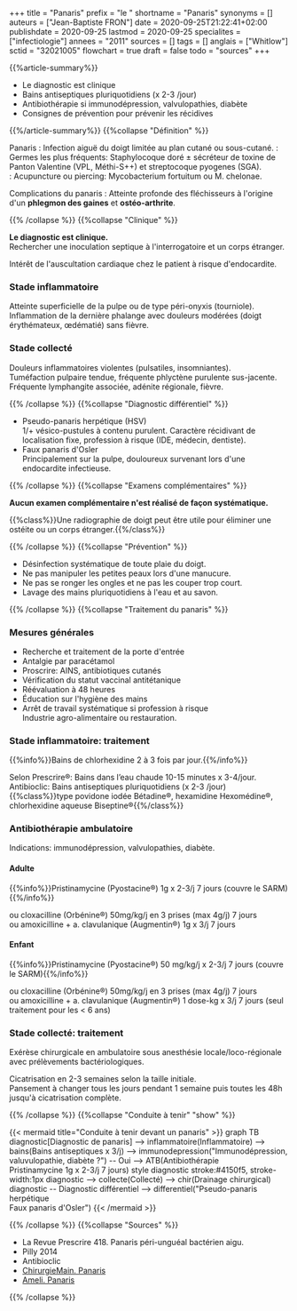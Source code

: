 +++
title = "Panaris"
prefix = "le "
shortname = "Panaris"
synonyms = []
auteurs = ["Jean-Baptiste FRON"]
date = 2020-09-25T21:22:41+02:00
publishdate = 2020-09-25
lastmod = 2020-09-25
specialites = ["infectiologie"]
annees = "2011"
sources = []
tags = []
anglais = ["Whitlow"]
sctid = "32021005"
flowchart = true
draft = false
todo = "sources"
+++

{{%article-summary%}}

- Le diagnostic est clinique
- Bains antiseptiques pluriquotidiens (x 2-3 /jour)
- Antibiothérapie si immunodépression, valvulopathies, diabète
- Consignes de prévention pour prévenir les récidives

{{%/article-summary%}}
{{%collapse "Définition" %}}

Panaris
: Infection aiguë du doigt limitée au plan cutané ou sous-cutané.
: Germes les plus fréquents: Staphylocoque doré ± sécréteur de toxine de Panton Valentine (VPL, Méthi-S++) et streptocoque pyogenes (SGA).  
: Acupuncture ou piercing: Mycobacterium fortuitum ou M. chelonae.

Complications du panaris
: Atteinte profonde des fléchisseurs à l'origine d'un **phlegmon des gaines** et **ostéo-arthrite**.

{{% /collapse %}}
{{%collapse "Clinique" %}}

**Le diagnostic est clinique.**  
Rechercher une inoculation septique à l'interrogatoire et un corps étranger.

Intérêt de l'auscultation cardiaque chez le patient à risque d'endocardite.

### Stade inflammatoire

Atteinte superficielle de la pulpe ou de type péri-onyxis (tourniole).  
Inflammation de la dernière phalange avec douleurs modérées (doigt érythémateux, œdématié) sans fièvre.

### Stade collecté

Douleurs inflammatoires violentes (pulsatiles, insomniantes).  
Tuméfaction pulpaire tendue, fréquente phlyctène purulente sus-jacente.  
Fréquente lymphangite associée, adénite régionale, fièvre.

{{% /collapse %}}
{{%collapse "Diagnostic différentiel" %}}

- Pseudo-panaris herpétique (HSV)  
1/+ vésico-pustules à contenu purulent. Caractère récidivant de localisation fixe, profession à risque (IDE, médecin, dentiste).  
- Faux panaris d'Osler  
Principalement sur la pulpe, douloureux survenant lors d'une endocardite infectieuse.

{{% /collapse %}}
{{%collapse "Examens complémentaires" %}}

**Aucun examen complémentaire n'est réalisé de façon systématique.**

{{%class%}}Une radiographie de doigt peut être utile pour éliminer une ostéite ou un corps étranger.{{%/class%}}

{{% /collapse %}}
{{%collapse "Prévention" %}}

- Désinfection systématique de toute plaie du doigt.
- Ne pas manipuler les petites peaux lors d'une manucure.
- Ne pas se ronger les ongles et ne pas les couper trop court.
- Lavage des mains pluriquotidiens à l'eau et au savon.

{{% /collapse %}}
{{%collapse "Traitement du panaris" %}}

### Mesures générales

- Recherche et traitement de la porte d'entrée
- Antalgie par paracétamol
- Proscrire: AINS, antibiotiques cutanés
- Vérification du statut vaccinal antitétanique
- Réévaluation à 48 heures
- Éducation sur l'hygiène des mains
- Arrêt de travail systématique si profession à risque  
Industrie agro-alimentaire ou restauration.

### Stade inflammatoire: traitement

{{%info%}}Bains de chlorhexidine 2 à 3 fois par jour.{{%/info%}}

Selon Prescrire®: Bains dans l’eau chaude 10-15 minutes x 3-4/jour.  
Antibioclic: Bains antiseptiques pluriquotidiens (x 2-3 /jour)  
{{%class%}}type povidone iodée Bétadine®, hexamidine Hexomédine®, chlorhexidine aqueuse Biseptine®{{%/class%}}

### Antibiothérapie ambulatoire

Indications: immunodépression, valvulopathies, diabète.

#### Adulte

{{%info%}}Pristinamycine (Pyostacine®) 1g x 2-3/j 7 jours (couvre le SARM){{%/info%}}

ou cloxacilline (Orbénine®) 50mg/kg/j en 3 prises (max 4g/j) 7 jours  
ou amoxicilline + a. clavulanique (Augmentin®) 1g x 3/j 7 jours

#### Enfant

{{%info%}}Pristinamycine (Pyostacine®)  50 mg/kg/j x 2-3/j 7 jours (couvre le SARM){{%/info%}}

ou cloxacilline (Orbénine®) 50mg/kg/j en 3 prises (max 4g/j) 7 jours  
ou amoxicilline + a. clavulanique (Augmentin®) 1 dose-kg x 3/j 7 jours (seul traitement pour les < 6 ans)

### Stade collecté: traitement

Exérèse chirurgicale en ambulatoire sous anesthésie locale/loco-régionale avec prélèvements bactériologiques.

Cicatrisation en 2-3 semaines selon la taille initiale.  
Pansement à changer tous les jours pendant 1 semaine puis toutes les 48h jusqu'à cicatrisation complète.

{{% /collapse %}}
{{%collapse "Conduite à tenir" "show" %}}

{{< mermaid title="Conduite à tenir devant un panaris" >}}
graph TB
  diagnostic[Diagnostic de panaris] --> inflammatoire(Inflammatoire) --> bains(Bains antiseptiques x 3/j) --> immunodepression("Immunodépression,<br>valuvulopathie, diabète ?") -- Oui --> ATB(Antibiothérapie<br>Pristinamycine 1g x 2-3/j 7 jours)
  style diagnostic stroke:#4150f5, stroke-width:1px
  diagnostic --> collecte(Collecté) --> chir(Drainage chirurgical)
  diagnostic -- Diagnostic différentiel --> differentiel("Pseudo-panaris herpétique<br>Faux panaris d'Osler")
{{< /mermaid >}}

{{% /collapse %}}
{{%collapse "Sources" %}}

- La Revue Prescrire 418. Panaris péri-unguéal bactérien aigu.
- Pilly 2014
- Antibioclic
- [ChirurgieMain. Panaris](http://chirurgiemain.fr/pathologies-main-poignet/traumatismes/panaris/)
- [Ameli. Panaris](https://www.ameli.fr/assure/sante/themes/panaris)

{{% /collapse %}}
